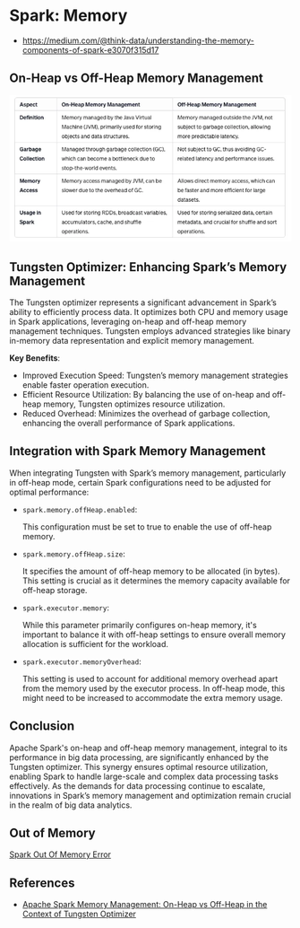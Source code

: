 # Spark: Memory

- https://medium.com/@think-data/understanding-the-memory-components-of-spark-e3070f315d17

## On-Heap vs Off-Heap Memory Management

![A Comparative Overview](./images/spark-comparative-on-off-heap.png)

## Tungsten Optimizer: Enhancing Spark’s Memory Management

The Tungsten optimizer represents a significant advancement in Spark’s ability to
efficiently process data. It optimizes both CPU and memory usage in Spark applications,
leveraging on-heap and off-heap memory management techniques. Tungsten employs
advanced strategies like binary in-memory data representation and explicit memory
management.

**Key Benefits**:

- Improved Execution Speed: Tungsten’s memory management strategies enable faster operation execution.
- Efficient Resource Utilization: By balancing the use of on-heap and off-heap memory, Tungsten optimizes resource utilization.
- Reduced Overhead: Minimizes the overhead of garbage collection, enhancing the overall performance of Spark applications.

## Integration with Spark Memory Management

When integrating Tungsten with Spark’s memory management, particularly in off-heap mode,
certain Spark configurations need to be adjusted for optimal performance:

- `spark.memory.offHeap.enabled`:

  This configuration must be set to true to enable the use of off-heap memory.

- `spark.memory.offHeap.size`:

  It specifies the amount of off-heap memory to be allocated (in bytes).
  This setting is crucial as it determines the memory capacity available for
  off-heap storage.

- `spark.executor.memory`:

  While this parameter primarily configures on-heap memory, it's important to
  balance it with off-heap settings to ensure overall memory allocation is sufficient
  for the workload.

- `spark.executor.memoryOverhead`:

  This setting is used to account for additional memory overhead apart from the
  memory used by the executor process. In off-heap mode, this might need to be
  increased to accommodate the extra memory usage.

## Conclusion

Apache Spark's on-heap and off-heap memory management, integral to its performance
in big data processing, are significantly enhanced by the Tungsten optimizer.
This synergy ensures optimal resource utilization, enabling Spark to handle large-scale
and complex data processing tasks effectively. As the demands for data processing
continue to escalate, innovations in Spark’s memory management and optimization
remain crucial in the realm of big data analytics.

## Out of Memory

[Spark Out Of Memory Error](https://goraidebashree7.medium.com/spark-out-of-memory-error-da89b242d435)

## References

- [Apache Spark Memory Management: On-Heap vs Off-Heap in the Context of Tungsten Optimizer](https://medium.com/@skraghunandan11/apache-spark-memory-management-on-heap-vs-off-heap-in-the-context-of-tungsten-optimizer-df6f641a2d93)
